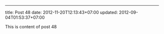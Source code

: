 ---
title: Post 48
date: 2012-11-20T12:13:43+07:00
updated: 2012-09-04T01:53:37+07:00

This is content of post 48